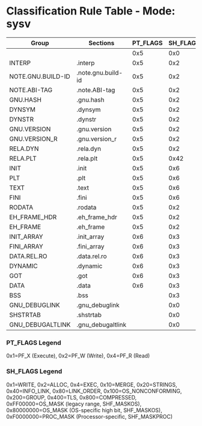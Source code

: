 # Classification Rule Table - Mode: sysv

| Group | Sections | PT_FLAGS | SH_FLAGS | SH_TYPES | MappingPass |
|-------|----------|----------|----------|----------|-------------|
|  |  | 0x5 | 0x0 | SHT_NULL | ✔ |
| INTERP | .interp | 0x5 | 0x2 | SHT_PROGBITS | ✔ |
| NOTE.GNU.BUILD-ID | .note.gnu.build-id | 0x5 | 0x2 | SHT_NOTE | ✔ |
| NOTE.ABI-TAG | .note.ABI-tag | 0x5 | 0x2 | SHT_NOTE | ✔ |
| GNU.HASH | .gnu.hash | 0x5 | 0x2 | SHT_GNU_HASH | ✔ |
| DYNSYM | .dynsym | 0x5 | 0x2 | SHT_DYNSYM | ✔ |
| DYNSTR | .dynstr | 0x5 | 0x2 | SHT_STRTAB | ✔ |
| GNU.VERSION | .gnu.version | 0x5 | 0x2 | SHT_GNU_VERSYM | ✔ |
| GNU.VERSION_R | .gnu.version_r | 0x5 | 0x2 | SHT_GNU_VERNEED | ✔ |
| RELA.DYN | .rela.dyn | 0x5 | 0x2 | SHT_RELA | ✔ |
| RELA.PLT | .rela.plt | 0x5 | 0x42 | SHT_RELA | ✔ |
| INIT | .init | 0x5 | 0x6 | SHT_PROGBITS | ✔ |
| PLT | .plt | 0x5 | 0x6 | SHT_PROGBITS | ✔ |
| TEXT | .text | 0x5 | 0x6 | SHT_PROGBITS | ✔ |
| FINI | .fini | 0x5 | 0x6 | SHT_PROGBITS | ✔ |
| RODATA | .rodata | 0x5 | 0x2 | SHT_PROGBITS | ✔ |
| EH_FRAME_HDR | .eh_frame_hdr | 0x5 | 0x2 | SHT_PROGBITS | ✔ |
| EH_FRAME | .eh_frame | 0x5 | 0x2 | SHT_PROGBITS | ✔ |
| INIT_ARRAY | .init_array | 0x6 | 0x3 | SHT_INIT_ARRAY | ✔ |
| FINI_ARRAY | .fini_array | 0x6 | 0x3 | SHT_FINI_ARRAY | ✔ |
| DATA.REL.RO | .data.rel.ro | 0x6 | 0x3 | SHT_PROGBITS | ✔ |
| DYNAMIC | .dynamic | 0x6 | 0x3 | SHT_DYNAMIC | ✔ |
| GOT | .got | 0x6 | 0x3 | SHT_PROGBITS | ✔ |
| DATA | .data | 0x6 | 0x3 | SHT_PROGBITS | ✔ |
| BSS | .bss |  | 0x3 | SHT_NOBITS | ✖ |
| GNU_DEBUGLINK | .gnu_debuglink |  | 0x0 | SHT_PROGBITS | ✖ |
| SHSTRTAB | .shstrtab |  | 0x0 | SHT_STRTAB | ✖ |
| GNU_DEBUGALTLINK | .gnu_debugaltlink |  | 0x0 | SHT_PROGBITS | ✖ |

### PT_FLAGS Legend
0x1=PF_X (Execute), 0x2=PF_W (Write), 0x4=PF_R (Read)
### SH_FLAGS Legend
0x1=WRITE, 0x2=ALLOC, 0x4=EXEC, 0x10=MERGE, 0x20=STRINGS, 0x40=INFO_LINK, 0x80=LINK_ORDER, 0x100=OS_NONCONFORMING, 0x200=GROUP, 0x400=TLS, 0x800=COMPRESSED, 0xFF00000=OS_MASK (legacy range, SHF_MASKOS), 0x80000000=OS_MASK (OS-specific high bit, SHF_MASKOS), 0xF0000000=PROC_MASK (Processor-specific, SHF_MASKPROC)

